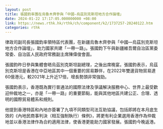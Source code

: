 ```yaml
---
layout: post
title: 張國鈞率團在烏魯木齊參與「中國—烏茲別克斯坦地方合作論壇」
date: 2024-01-22 17:17:05.000000000 +08:00
link: https://news.rthk.hk/rthk/ch/component/k2/1737257-20240122.htm
categories: rthk
---
```


律政司副司長張國鈞率領特區代表團，在新疆烏魯木齊參與「中國—烏茲別克斯坦地方合作論壇」，助力國家共建「一帶一路」。張國鈞下午與新疆維吾爾自治區黨委常委、自治區人民政府常務副主席陳偉俊會面。

張國鈞昨日參與集體會晤烏茲別克斯坦副總理，之後出席晚宴。張國鈞表示，烏茲別克斯坦是香港在中亞地區其中一個重要的貿易夥伴，在2022年雙邊貨物貿易達60億港元，較2021年上升近17倍，增長勢頭非常強勁。

張國鈞表示，香港既為實行普通法的國際法律及爭議解決服務中心、世界上最受歡迎仲裁地之一，亦是「一帶一路」的重要節點，能與其他地區共建公正、合理、透明的國際貿易體系和規則。

他提到香港特區和內地亦簽署了九項不同類型司法互助協議，包括即將在本月底生效的《內地民商事判決（相互強制執行）條例》，將更有利企業選用香港作為仲裁地並以香港法律作為合約適用法律，使香港更能助力國家發展。張國鈞今晚返港。
